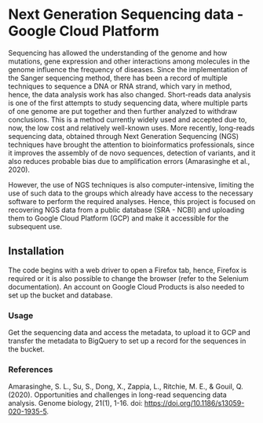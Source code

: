 # Next Generation Sequencing data - Google Cloud Platform
Sequencing has allowed the understanding of the genome and how mutations, gene expression and other interactions among molecules in the genome influence the frequency of diseases. Since the implementation of the Sanger sequencing method, there has been a record of multiple techniques to sequence a DNA or RNA strand, which vary in method, hence, the data analysis work has also changed. Short-reads data analysis is one of the first attempts to study sequencing data, where multiple parts of one genome are put together and then further analyzed to withdraw conclusions. This is a method currently widely used and accepted due to, now, the low cost and relatively well-known uses.
More recently, long-reads sequencing data, obtained through Next Generation Sequencing (NGS) techniques have brought the attention to bioinformatics professionals, since it improves the assembly of de novo sequences, detection of variants, and it also reduces probable bias due to amplification errors (Amarasinghe et al., 2020).

However, the use of NGS techniques is also computer-intensive, limiting the use of such data to the groups which already have access to the necessary software to perform the required analyses. Hence, this project is focused on recovering NGS data from a public database (SRA - NCBI) and uploading them to Google Cloud Platform (GCP) and make it accessible for the subsequent use.

## Installation
The code begins with a web driver to open a Firefox tab, hence, Firefox is required or it is also possible to change the browser (refer to the Selenium documentation). An account on Google Cloud Products is also needed to set up the bucket and database.

### Usage
Get the sequencing data and access the metadata, to upload it to GCP and transfer the metadata to BigQuery to set up a record for the sequences in the bucket.

### References
Amarasinghe, S. L., Su, S., Dong, X., Zappia, L., Ritchie, M. E., & Gouil, Q. (2020). Opportunities and challenges in long-read sequencing data analysis. Genome biology, 21(1), 1-16. doi: https://doi.org/10.1186/s13059-020-1935-5.
